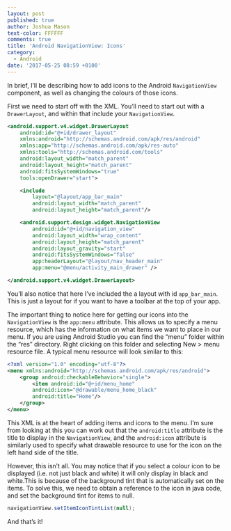 ```yaml
---
layout: post
published: true
author: Joshua Mason
text-color: FFFFFF
comments: true
title: 'Android NavigationView: Icons'
category:
  - Android
date: '2017-05-25 08:59 +0100'
---
```

In brief, I’ll be describing how to add icons to the Android `NavigationView` component, as well as changing the colours of those icons.

First we need to start off with the XML. You’ll need to start out with a `DrawerLayout`, and within that include your `NavigationView`.

```xml
<android.support.v4.widget.DrawerLayout
    android:id="@+id/drawer_layout"
    xmlns:android="http://schemas.android.com/apk/res/android"
    xmlns:app="http://schemas.android.com/apk/res-auto"
    xmlns:tools="http://schemas.android.com/tools"
    android:layout_width="match_parent"
    android:layout_height="match_parent"
    android:fitsSystemWindows="true"
    tools:openDrawer="start">

    <include
        layout="@layout/app_bar_main"
        android:layout_width="match_parent"
        android:layout_height="match_parent"/>

    <android.support.design.widget.NavigationView
        android:id="@+id/navigation_view"
        android:layout_width="wrap_content"
        android:layout_height="match_parent"
        android:layout_gravity="start"
        android:fitsSystemWindows="false"
        app:headerLayout="@layout/nav_header_main"
        app:menu="@menu/activity_main_drawer" />

</android.support.v4.widget.DrawerLayout>
```

You’ll also notice that here I’ve included the a layout with id `app_bar_main`. This is just a layout for if you want to have a toolbar at the top of your app.

The important thing to notice here for getting our icons into the `NavigationView` is the `app:menu` attribute. This allows us to specify a menu resource, which has the information on what items we want to place in our menu. If you are using Android Studio you can find the “menu” folder within the “res” directory. Right clicking on this folder and selecting New > menu resource file. A typical menu resource will look similar to this:

```xml
<?xml version="1.0" encoding="utf-8"?>
<menu xmlns:android="http://schemas.android.com/apk/res/android">
    <group android:checkableBehavior="single">
        <item android:id="@+id/menu_home"
        android:icon="@drawable/menu_home_black"
        android:title="Home"/>
    </group>
</menu>
```

This XML is at the heart of adding items and icons to the menu. I’m sure from looking at this you can work out that the `android:title` attribute is the title to display in the `NavigationView`, and the `android:icon` attribute is similarly used to specify what drawable resource to use for the icon on the left hand side of the title.

However, this isn’t all. You may notice that if you select a colour icon to be displayed (i.e. not just black and white) it will only display in black and white.This is because of the background tint that is automatically set on the items. To solve this, we need to obtain a reference to the icon in java code, and set the background tint for items to null.

```java
navigationView.setItemIconTintList(null);
```

And that’s it!
